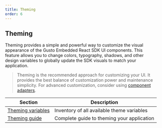 ```yaml
---
title: Theming
order: 6
---
```


## Theming

Theming provides a simple and powerful way to customize the visual appearance of the Gusto Embedded React SDK UI components. This feature allows you to change colors, typography, shadows, and other design variables to globally update the SDK visuals to match your application.

> Theming is the recommended approach for customizing your UI. It provides the best balance of customization power and maintenance simplicity. For advanced customization, consider using [component adapters](../component-adapter/component-adapter.md).

| Section                                   | Description                                |
| ----------------------------------------- | ------------------------------------------ |
| [Theming variables](./theme-variables.md) | Inventory of all available theme variables |
| [Theming guide](./theming-guide.md)       | Complete guide to theming your application |
